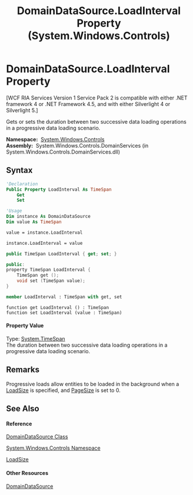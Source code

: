 ﻿---
title: DomainDataSource.LoadInterval Property  (System.Windows.Controls)
TOCTitle: LoadInterval Property
ms:assetid: P:System.Windows.Controls.DomainDataSource.LoadInterval
ms:mtpsurl: https://msdn.microsoft.com/en-us/library/system.windows.controls.domaindatasource.loadinterval(v=VS.91)
ms:contentKeyID: 27195797
ms.date: 01/27/2012
mtps_version: v=VS.91
f1_keywords:
- System.Windows.Controls.DomainDataSource.LoadInterval
- System.Windows.Controls.DomainDataSource.get_LoadInterval
- System.Windows.Controls.DomainDataSource.set_LoadInterval
dev_langs:
- CSharp
- JScript
- VB
- FSharp
- c++
api_location:
- System.Windows.Controls.DomainServices.dll
api_name:
- System.Windows.Controls.DomainDataSource.get_LoadInterval
- System.Windows.Controls.DomainDataSource.LoadInterval
- System.Windows.Controls.DomainDataSource.set_LoadInterval
api_type:
- Managed
topic_type:
- apiref
- kbSyntax
product_family_name: VS
ROBOTS: INDEX,FOLLOW
---

# DomainDataSource.LoadInterval Property

\[WCF RIA Services Version 1 Service Pack 2 is compatible with either .NET framework 4 or .NET Framework 4.5, and with either Silverlight 4 or Silverlight 5.\]

Gets or sets the duration between two successive data loading operations in a progressive data loading scenario.

**Namespace:**  [System.Windows.Controls](ms590941\(v=vs.91\).md)  
**Assembly:**  System.Windows.Controls.DomainServices (in System.Windows.Controls.DomainServices.dll)

## Syntax

``` vb
'Declaration
Public Property LoadInterval As TimeSpan
    Get
    Set
```

``` vb
'Usage
Dim instance As DomainDataSource
Dim value As TimeSpan

value = instance.LoadInterval

instance.LoadInterval = value
```

``` csharp
public TimeSpan LoadInterval { get; set; }
```

``` c++
public:
property TimeSpan LoadInterval {
    TimeSpan get ();
    void set (TimeSpan value);
}
```

``` fsharp
member LoadInterval : TimeSpan with get, set
```

``` jscript
function get LoadInterval () : TimeSpan
function set LoadInterval (value : TimeSpan)
```

#### Property Value

Type: [System.TimeSpan](https://msdn.microsoft.com/en-us/library/269ew577)  
The duration between two successive data loading operations in a progressive data loading scenario.  

## Remarks

Progressive loads allow entities to be loaded in the background when a [LoadSize](ee707740\(v=vs.91\).md) is specified, and [PageSize](ee707425\(v=vs.91\).md) is set to 0.

## See Also

#### Reference

[DomainDataSource Class](ee732901\(v=vs.91\).md)

[System.Windows.Controls Namespace](ms590941\(v=vs.91\).md)

[LoadSize](ee707740\(v=vs.91\).md)

#### Other Resources

[DomainDataSource](ee707363\(v=vs.91\).md)

